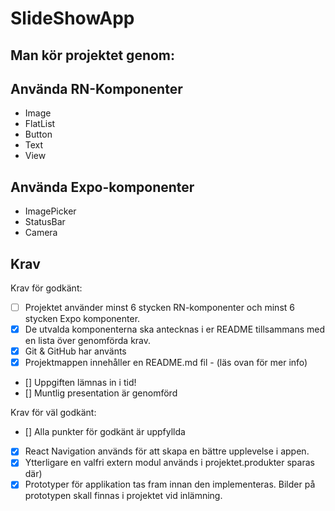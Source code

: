 # SlideShowApp

## Man kör projektet genom:

## Använda RN-Komponenter

- Image
- FlatList
- Button
- Text
- View

## Använda Expo-komponenter

- ImagePicker
- StatusBar
- Camera

## Krav

Krav för godkänt:

- [ ] Projektet använder minst 6 stycken RN-komponenter och minst 6 stycken Expo komponenter.
- [X] De utvalda komponenterna ska antecknas i er README tillsammans med en lista över genomförda krav.
- [x] Git & GitHub har använts
- [x] Projektmappen innehåller en README.md fil - (läs ovan för mer info)
- [] Uppgiften lämnas in i tid!
- [] Muntlig presentation är genomförd

Krav för väl godkänt:

- [] Alla punkter för godkänt är uppfyllda
- [x] React Navigation används för att skapa en bättre upplevelse i appen.
- [x] Ytterligare en valfri extern modul används i projektet.produkter sparas där)
- [x] Prototyper för applikation tas fram innan den implementeras. Bilder på prototypen skall finnas i projektet vid inlämning.

